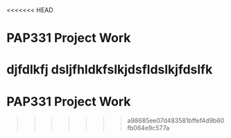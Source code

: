 <<<<<<< HEAD
# PAP331 Project Work
djfdlkfj
dsljfhldkfslkjdsfldslkjfdslfk
=======
# PAP331 Project Work
>>>>>>> a98685ee07d483581bffef4d9b60fb064e9c577a
